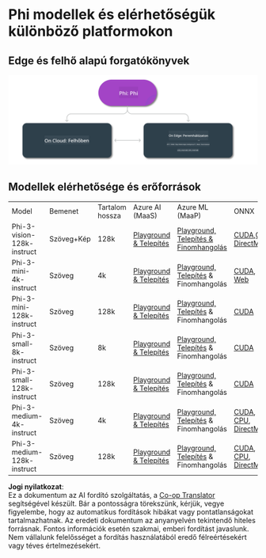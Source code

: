 <!--
CO_OP_TRANSLATOR_METADATA:
{
  "original_hash": "777aa0ff38fceecc29a00834f2f7a2f0",
  "translation_date": "2025-07-16T18:03:55+00:00",
  "source_file": "md/01.Introduction/01/01.Edgeandcloud.md",
  "language_code": "hu"
}
-->
# Phi modellek és elérhetőségük különböző platformokon

## Edge és felhő alapú forgatókönyvek

![EdgeCloud](../../../../../translated_images/01.phiedgecloud.8bf97c622feae80b00fd3ae03fb6cdacfc4f26d0e1a1dcfa4e278abbb8ac22e2.hu.png)

## Modellek elérhetősége és erőforrások

| | | | | | | | | |
|-|-|-|-|-|-|-|-|-|
|Model|Bemenet|Tartalom hossza|Azure AI (MaaS)|Azure ML (MaaP)|ONNX|Hugging Face|Ollama|Nvidia NIM|
|Phi-3-vision-128k-instruct|Szöveg+Kép|128k|[Playground & Telepítés](https://ai.azure.com/explore/models/Phi-3-vision-128k-instruct/version/2/registry/azureml)|[Playground, Telepítés & Finomhangolás](https://ml.azure.com/registries/azureml/models/Phi-3-vision-128k-instruct/version/2)|[CUDA](https://huggingface.co/microsoft/Phi-3-vision-128k-instruct-onnx-cuda/tree/main),[CPU](https://huggingface.co/microsoft/Phi-3-vision-128k-instruct-onnx-cpu/tree/main), [DirectML](https://huggingface.co/microsoft/Phi-3-vision-128k-instruct-onnx-directml/tree/main)|[Letöltés](https://huggingface.co/microsoft/Phi-3-vision-128k-instruct)|-NA-|[NIM API-k](https://build.nvidia.com/microsoft/phi-3-vision-128k-instruct)|
|Phi-3-mini-4k-instruct|Szöveg|4k|[Playground & Telepítés](https://aka.ms/phi3-mini-4k-azure-ml)|[Playground, Telepítés](https://aka.ms/phi3-mini-4k-azure-ml) & Finomhangolás|[CUDA](https://huggingface.co/microsoft/Phi-3-mini-4k-instruct-onnx), [Web](https://huggingface.co/microsoft/Phi-3-mini-4k-instruct-onnx)|[Playground & Letöltés](https://huggingface.co/chat/models/microsoft/Phi-3-mini-4k-instruct)|[GGUF](https://huggingface.co/microsoft/Phi-3-mini-4k-instruct-gguf)|[NIM API-k](https://build.nvidia.com/microsoft/phi-3-mini-4k)|
|Phi-3-mini-128k-instruct|Szöveg|128k|[Playground & Telepítés](https://ai.azure.com/explore/models/Phi-3-mini-128k-instruct/version/9/registry/azureml)|[Playground, Telepítés](https://ai.azure.com/explore/models/Phi-3-mini-128k-instruct/version/9/registry/azureml) & Finomhangolás|[CUDA](https://huggingface.co/microsoft/Phi-3-mini-128k-instruct-onnx)|[Letöltés](https://huggingface.co/microsoft/Phi-3-mini-128k-instruct-onnx)|-NA-|[NIM API-k](https://build.nvidia.com/microsoft/phi-3-mini)|
|Phi-3-small-8k-instruct|Szöveg|8k|[Playground & Telepítés](https://ml.azure.com/registries/azureml/models/Phi-3-small-8k-instruct/version/2)|[Playground, Telepítés](https://ai.azure.com/explore/models/Phi-3-small-8k-instruct/version/2/registry/azureml) & Finomhangolás|[CUDA](https://huggingface.co/microsoft/Phi-3-small-8k-instruct-onnx-cuda)|[Letöltés](https://huggingface.co/microsoft/Phi-3-small-8k-instruct-onnx-cuda)|-NA-|[NIM API-k](https://build.nvidia.com/microsoft/phi-3-small-8k-instruct?docker=false)|
|Phi-3-small-128k-instruct|Szöveg|128k|[Playground & Telepítés](https://ai.azure.com/explore/models/Phi-3-small-128k-instruct/version/2/registry/azureml)|[Playground, Telepítés](https://ml.azure.com/registries/azureml/models/Phi-3-small-128k-instruct/version/2) & Finomhangolás|[CUDA](https://huggingface.co/microsoft/Phi-3-medium-128k-instruct-onnx-cuda)|[Letöltés](https://huggingface.co/microsoft/Phi-3-small-128k-instruct)|-NA-|[NIM API-k](https://build.nvidia.com/microsoft/phi-3-small-128k-instruct?docker=false)|
|Phi-3-medium-4k-instruct|Szöveg|4k|[Playground & Telepítés](https://huggingface.co/microsoft/Phi-3-medium-4k-instruct)|[Playground, Telepítés](https://ml.azure.com/registries/azureml/models/Phi-3-medium-4k-instruct/version/2) & Finomhangolás|[CUDA](https://huggingface.co/microsoft/Phi-3-medium-4k-instruct-onnx-cuda/tree/main), [CPU](https://huggingface.co/microsoft/Phi-3-medium-4k-instruct-onnx-cpu/tree/main), [DirectML](https://huggingface.co/microsoft/Phi-3-medium-4k-instruct-onnx-directml/tree/main)|[Letöltés](https://huggingface.co/microsoft/Phi-3-medium-4k-instruct)|-NA-|[NIM API-k](https://build.nvidia.com/microsoft/phi-3-medium-4k-instruct?docker=false)|
|Phi-3-medium-128k-instruct|Szöveg|128k|[Playground & Telepítés](https://ai.azure.com/explore/models/Phi-3-medium-128k-instruct/version/2)|[Playground, Telepítés](https://ml.azure.com/registries/azureml/models/Phi-3-medium-128k-instruct/version/2) & Finomhangolás|[CUDA](https://huggingface.co/microsoft/Phi-3-medium-128k-instruct-onnx-cuda/tree/main), [CPU](https://huggingface.co/microsoft/Phi-3-medium-128k-instruct-onnx-cpu/tree/main), [DirectML](https://huggingface.co/microsoft/Phi-3-medium-128k-instruct-onnx-directml/tree/main)|[Letöltés](https://huggingface.co/microsoft/Phi-3-medium-128k-instruct)|-NA-|-NA-|

**Jogi nyilatkozat**:  
Ez a dokumentum az AI fordító szolgáltatás, a [Co-op Translator](https://github.com/Azure/co-op-translator) segítségével készült. Bár a pontosságra törekszünk, kérjük, vegye figyelembe, hogy az automatikus fordítások hibákat vagy pontatlanságokat tartalmazhatnak. Az eredeti dokumentum az anyanyelvén tekintendő hiteles forrásnak. Fontos információk esetén szakmai, emberi fordítást javaslunk. Nem vállalunk felelősséget a fordítás használatából eredő félreértésekért vagy téves értelmezésekért.